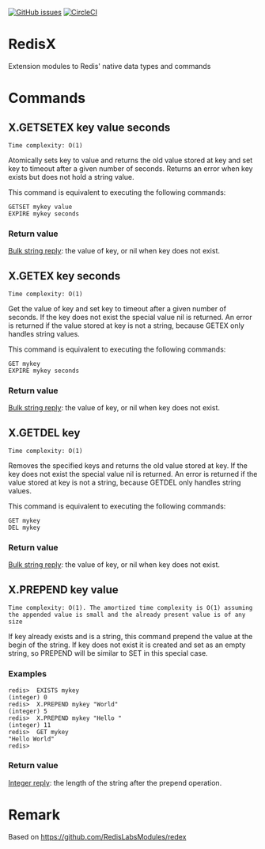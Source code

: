 [![GitHub issues](https://img.shields.io/github/release/RedisLabsModules/RedisX.svg)](https://github.com/RedisLabsModules/RedisX/releases/latest)
[![CircleCI](https://circleci.com/gh/RedisLabsModules/RedisX/tree/master.svg?style=svg)](https://circleci.com/gh/RedisLabsModules/RedisX/tree/master)

# RedisX
Extension modules to Redis' native data types and commands

# Commands

## X.GETSETEX key value seconds
`Time complexity: O(1)`

Atomically sets key to value and returns the old value stored at key
and set key to timeout after a given number of seconds.
Returns an error when key exists but does not hold a string value.

This command is equivalent to executing the following commands:

```
GETSET mykey value
EXPIRE mykey seconds
```

### Return value
[Bulk string reply](https://redis.io/topics/protocol#bulk-string-reply): the value of key, or nil when key does not exist.



## X.GETEX key seconds
`Time complexity: O(1)`

Get the value of key and set key to timeout after a given number of seconds.
If the key does not exist the special value nil is returned. 
An error is returned if the value stored at key is not a string, because GETEX only handles string values.

This command is equivalent to executing the following commands:

```
GET mykey
EXPIRE mykey seconds
```

### Return value
[Bulk string reply](https://redis.io/topics/protocol#bulk-string-reply): the value of key, or nil when key does not exist.



## X.GETDEL key
`Time complexity: O(1)`

Removes the specified keys and returns the old value stored at key.
If the key does not exist the special value nil is returned.
An error is returned if the value stored at key is not a string, because GETDEL only handles string values.

This command is equivalent to executing the following commands:

```
GET mykey
DEL mykey
```

### Return value
[Bulk string reply](https://redis.io/topics/protocol#bulk-string-reply): the value of key, or nil when key does not exist.



## X.PREPEND key value
`Time complexity: O(1). The amortized time complexity is O(1) assuming the appended value is small and the already present value is of any size`

If key already exists and is a string, this command prepend the value at the begin of the string. 
If key does not exist it is created and set as an empty string, so PREPEND will be similar to SET in this special case.

### Examples
```
redis>  EXISTS mykey
(integer) 0
redis>  X.PREPEND mykey "World"
(integer) 5
redis>  X.PREPEND mykey "Hello "
(integer) 11
redis>  GET mykey
"Hello World"
redis> 
```
### Return value
[Integer reply](https://redis.io/topics/protocol#integer-reply): the length of the string after the prepend operation.



# Remark 
Based on https://github.com/RedisLabsModules/redex

